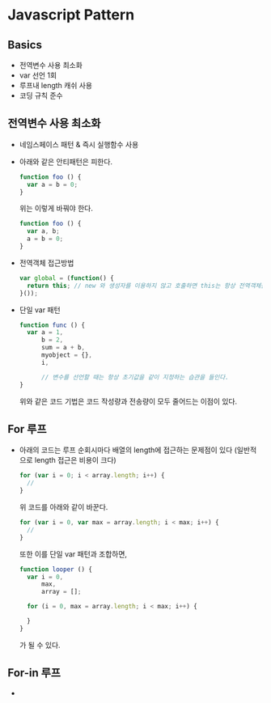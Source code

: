 # Javascript Pattern

## Basics
- 전역변수 사용 최소화
- var 선언 1회
- 루프내 length 캐쉬 사용
- 코딩 규칙 준수

## 전역변수 사용 최소화
- 네임스페이스 패턴 & 즉시 실행함수 사용
- 아래와 같은 안티패턴은 피한다.

  ``` javascript
  function foo () {
    var a = b = 0;
  }
  ```

  위는 이렇게 바꿔야 한다.

  ``` javascript
  function foo () {
    var a, b;
    a = b = 0;
  }
  ```

- 전역객체 접근방법

  ``` javascript
  var global = (function() {
    return this; // new 와 생성자를 이용하지 않고 호출하면 this는 항상 전역객체를 가리킨다.
  }());
  ```

- 단일 var 패턴


  ``` javascript
  function func () {
    var a = 1,
        b = 2,
        sum = a + b,
        myobject = {},
        i,

        // 변수를 선언할 때는 항상 초기값을 같이 지정하는 습관을 들인다.
  }
  ```

  위와 같은 코드 기법은 코드 작성량과 전송량이 모두 줄어드는 이점이 있다.

## For 루프
- 아래의 코드는 루프 순회시마다 배열의 length에 접근하는 문제점이 있다 (일반적으로 length 접근은 비용이 크다)

  ``` javascript
  for (var i = 0; i < array.length; i++) {
    //
  }
  ```

  위 코드를 아래와 같이 바꾼다.

  ``` javascript
  for (var i = 0, var max = array.length; i < max; i++) {
    //
  }
  ```

  또한 이를 단일 var 패턴과 조합하면,

  ``` javascript
  function looper () {
    var i = 0,
        max,
        array = [];

    for (i = 0, max = array.length; i < max; i++) {

    }
  }
  ```

  가 될 수 있다.

## For-in 루프
- 
